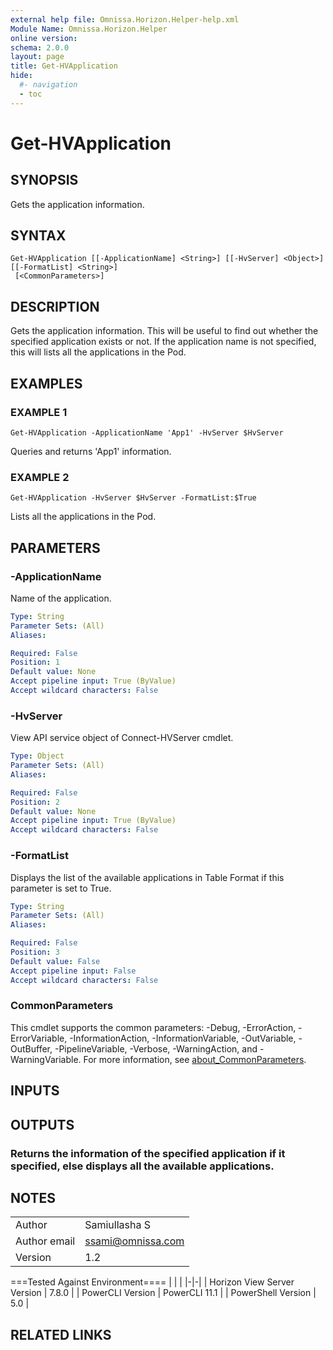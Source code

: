 ```yaml
---
external help file: Omnissa.Horizon.Helper-help.xml
Module Name: Omnissa.Horizon.Helper
online version:
schema: 2.0.0
layout: page
title: Get-HVApplication
hide:
  #- navigation
  - toc
---
```


# Get-HVApplication

## SYNOPSIS
Gets the application information.

## SYNTAX

```
Get-HVApplication [[-ApplicationName] <String>] [[-HvServer] <Object>] [[-FormatList] <String>]
 [<CommonParameters>]
```

## DESCRIPTION
Gets the application information.
This will be useful to find out whether the specified application exists or not.
If the application name is not specified, this will lists all the applications in the Pod.

## EXAMPLES

### EXAMPLE 1
```
Get-HVApplication -ApplicationName 'App1' -HvServer $HvServer
```

Queries and returns 'App1' information.

### EXAMPLE 2
```
Get-HVApplication -HvServer $HvServer -FormatList:$True
```

Lists all the applications in the Pod.

## PARAMETERS

### -ApplicationName
Name of the application.

```yaml
Type: String
Parameter Sets: (All)
Aliases:

Required: False
Position: 1
Default value: None
Accept pipeline input: True (ByValue)
Accept wildcard characters: False
```

### -HvServer
View API service object of Connect-HVServer cmdlet.

```yaml
Type: Object
Parameter Sets: (All)
Aliases:

Required: False
Position: 2
Default value: None
Accept pipeline input: True (ByValue)
Accept wildcard characters: False
```

### -FormatList
Displays the list of the available applications in Table Format if this parameter is set to True.

```yaml
Type: String
Parameter Sets: (All)
Aliases:

Required: False
Position: 3
Default value: False
Accept pipeline input: False
Accept wildcard characters: False
```

### CommonParameters
This cmdlet supports the common parameters: -Debug, -ErrorAction, -ErrorVariable, -InformationAction, -InformationVariable, -OutVariable, -OutBuffer, -PipelineVariable, -Verbose, -WarningAction, and -WarningVariable. For more information, see [about_CommonParameters](http://go.microsoft.com/fwlink/?LinkID=113216).

## INPUTS

## OUTPUTS

### Returns the information of the specified application if it specified, else displays all the available applications.
## NOTES
| | |
|-|-|
| Author | Samiullasha S |
| Author email | ssami@omnissa.com |
| Version | 1.2 |

===Tested Against Environment====
| | |
|-|-|
| Horizon View Server Version | 7.8.0 |
| PowerCLI Version | PowerCLI 11.1 |
| PowerShell Version | 5.0 |

## RELATED LINKS
